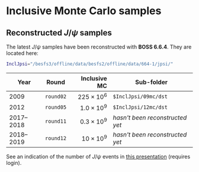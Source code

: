 # Inclusive Monte Carlo samples

## Reconstructed $J/\psi$ samples

The latest $J/\psi$ samples have been reconstructed with **BOSS 6.6.4**. They are
located here:

```bash
InclJpsi="/besfs3/offline/data/besfs2/offline/data/664-1/jpsi/"
```

| Year      | Round     |  Inclusive **MC** | Sub-folder                      |
| --------- | --------- | ----------------: | ------------------------------- |
| 2009      | `round02` | $225 \times 10^6$ | `$InclJpsi/09mc/dst`            |
| 2012      | `round05` | $1.0 \times 10^9$ | `$InclJpsi/12mc/dst`            |
| 2017–2018 | `round11` | $0.3 \times 10^9$ | _hasn't been reconstructed yet_ |
| 2018–2019 | `round12` |  $10 \times 10^9$ | _hasn't been reconstructed yet_ |

See an indication of the number of $J/\psi$ events in
[this presentation](https://indico.ihep.ac.cn/event/8795/session/3/contribution/9/material/slides/0.pdf)
(requires login).
